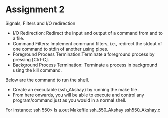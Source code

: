 # Assignment 2



Signals, Filters and I/O redirection

  - I/O Redirection: Redirect the input and output of a command from and to a file.
  - Command Filters: Implement command filters, i.e., redirect the stdout of one command to stdin of another using pipes. 
  - Foreground Process Termination:Terminate a foreground process by pressing [Ctrl-C]. 
  - Background Process Termination: Terminate a process in background using the kill command.



 Below are the command to run the shell.

  - Create an executable (ssh_Akshay) by running the make file .
  - From here onwards, you will be able to execute and control any program/command just as you would in a normal shell. 
  
For instance: 
ssh 550> ls
a.out Makefile ssh_550_Akshay  ssh550_Akshay.c